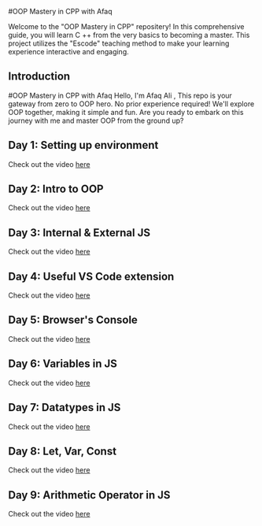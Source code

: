 #OOP Mastery in CPP with Afaq

Welcome to the "OOP Mastery in CPP" repositery! In this comprehensive guide, you will learn C ++ from the very basics to becoming a master. This project utilizes the "Escode" teaching method to make your learning experience interactive and engaging.



## Introduction

#OOP Mastery in CPP with Afaq
Hello, I'm Afaq Ali , This repo is your gateway from zero to OOP hero. No prior experience required! We'll explore OOP together, making it simple and fun. Are you ready to embark on this journey with me and master OOP from the ground up?


## Day 1: Setting up environment

Check out the video [here](https://www.instagram.com/p/Cw-7CV7y96N/)


## Day 2: Intro to OOP 

Check out the video [here](https://www.instagram.com/p/Cw_Cj1Qhp4m/)


## Day 3: Internal & External JS 

Check out the video [here](https://www.instagram.com/p/CxAZCoELYxK/)


## Day 4: Useful VS Code extension

Check out the video [here](https://www.instagram.com/p/CxAmqaDyNoq/)


## Day 5: Browser's Console

Check out the video [here](https://www.instagram.com/p/CxBlVcyhtVS/)


## Day 6: Variables in JS

Check out the video [here](https://www.instagram.com/p/CxDAmm7PAkg/)


## Day 7: Datatypes in JS

Check out the video [here](https://www.instagram.com/p/CxD1FSQypp1/)


## Day 8: Let, Var, Const

Check out the video [here](https://www.instagram.com/p/CxFcBImrrSi/)


## Day 9: Arithmetic Operator in JS

Check out the video [here](https://www.instagram.com/p/CxFsJfUPM-R/)
 
